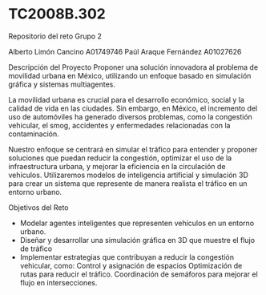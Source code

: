 # TC2008B.302
Repositorio del reto Grupo 2

Alberto Limón Cancino A01749746
Paúl Araque Fernández A01027626

Descripción del Proyecto
Proponer una solución innovadora al problema de movilidad urbana en México, utilizando un enfoque basado en simulación gráfica y sistemas multiagentes.

La movilidad urbana es crucial para el desarrollo económico, social y la calidad de vida en las ciudades. Sin embargo, en México, el incremento del uso de automóviles ha generado diversos problemas, como la congestión vehicular, el smog, accidentes y enfermedades relacionadas con la contaminación. 

Nuestro enfoque se centrará en simular el tráfico para entender y proponer soluciones que puedan reducir la congestión, optimizar el uso de la infraestructura urbana, y mejorar la eficiencia en la circulación de vehículos. Utilizaremos modelos de inteligencia artificial y simulación 3D para crear un sistema que represente de manera realista el tráfico en un entorno urbano.

Objetivos del Reto

- Modelar agentes inteligentes que representen vehículos en un entorno urbano.
- Diseñar y desarrollar una simulación gráfica en 3D que muestre el flujo de tráfico
- Implementar estrategias que contribuyan a reducir la congestión vehicular, como:
     Control y asignación de espacios
     Optimización de rutas para reducir el tráfico.
     Coordinación de semáforos para mejorar el flujo en intersecciones.

